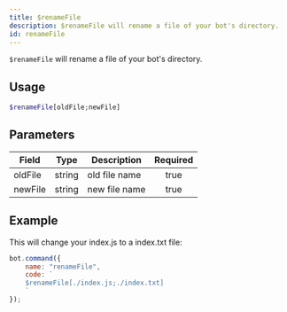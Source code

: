 ```yaml
---
title: $renameFile
description: $renameFile will rename a file of your bot's directory.
id: renameFile
---
```


`$renameFile` will rename a file of your bot's directory.

## Usage

```php
$renameFile[oldFile;newFile]
```

## Parameters

| Field     | Type     | Description                                                        | Required |
|-----------|----------|--------------------------------------------------------------------|:--------:|
| oldFile    | string   | old file name                                                         |   true   |
| newFile    | string   | new file name                                                         |   true   |

## Example

This will change your index.js to a index.txt file:

```javascript
bot.command({
    name: "renameFile",
    code: `
    $renameFile[./index.js;./index.txt]
    `
});
```